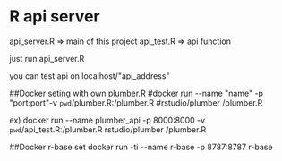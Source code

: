 
# R api server


api_server.R => main of this project
api_test.R => api function

just run api_server.R

you can test api on localhost/"api_address"


##Docker seting with own plumber.R
#docker run --name "name" -p "port:port"-v `pwd`/plumber.R:/plumber.R #rstudio/plumber /plumber.R

ex) docker run --name plumber_api -p 8000:8000 -v `pwd`/api_test.R:/plumber.R rstudio/plumber /plumber.R

##Docker r-base set
docker run -ti --name r-base -p 8787:8787 r-base